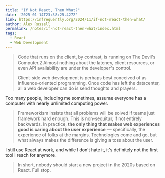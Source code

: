 ```yaml
---
title: "If Not React, Then What?"
date: '2025-01-14T23:38:25.427Z'
link: https://infrequently.org/2024/11/if-not-react-then-what/
author: Alex Russell
permalink: /notes/if-not-react-then-what/index.html
tags:
  - React
  - Web Development
---
```

> Code that runs on the client, by contrast, is running on The Devil's Computer.2 Almost nothing about the latency, client resources, or even API availability are under the developer's control.
> 
> Client-side web development is perhaps best conceived of as influence-oriented programming. Once code has left the datacenter, all a web developer can do is send thoughts and prayers.

Too many people, including me sometimes, assume everyone has a computer with nearly unlimited computing power.

> Frameworkism insists that all problems will be solved if teams just framework hard enough. This is non-sequitur, if not entirely backwards. In practice, **the only thing that makes web experiences good is caring about the user experience** — specifically, the experience of folks at the margins. Technologies come and go, but what always makes the difference is giving a toss about the user.

I still use React at work, and while I don’t hate it, it’s definitely not the first tool I reach for anymore.

> In short, nobody should start a new project in the 2020s based on React. Full stop.